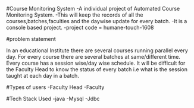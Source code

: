 #Course Monitoring System
-A individual project of Automated Course Monitoring System.
-This will keep the records of all the courses,batches,faculties and the daywise update for every batch.
-It is a console based project.
-project code = humane-touch-1608

#problem statement
<p>In an educational Institute there are several courses running parallel every day. For every course there are several batches at same/different time. Every course has a session wise/day wise schedule. It will be difficult for the Faculty Head to know the status of every batch i.e what is the session taught at each day in a batch.</p>

#Types of users
-Faculty Head
-Faculty

#Tech Stack Used
-java
-Mysql
-Jdbc
